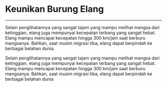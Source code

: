 # Keunikan Burung Elang

---

Selain penglihatannya yang sangat tajam yang mampu melihat mangsa dari ketinggian, elang juga mempunyai kecepatan terbang yang sangat hebat. Elang mampu mencapai kecepatan hingga 300 km/jam saat berburu mangsanya. Bahkan, saat musim migrasi tiba, elang dapat berpindah ke berbagai belahan dunia.

Selain penglihatannya yang sangat tajam yang mampu melihat mangsa dari ketinggian, elang juga mempunyai kecepatan terbang yang sangat hebat. Elang mampu mencapai kecepatan hingga 300 km/jam saat berburu mangsanya. Bahkan, saat musim migrasi tiba, elang dapat berpindah ke berbagai belahan dunia
